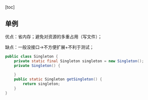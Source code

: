 [toc]

## 单例

优点：省内存；避免对资源的多重占用（写文件）；

缺点：一般没接口->不方便扩展+不利于测试；

```java
public class Singleton {
    private static final Singleton singleton = new Singleton();
    private Singleton() {
        
    }
    public static Singleton getSingleton() {
        return singleton;
    }
}
```

